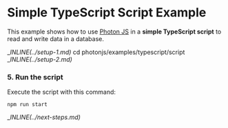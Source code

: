 # Simple TypeScript Script Example

This example shows how to use [Photon JS](https://photonjs.prisma.io/) in a **simple TypeScript script** to read and write data in a database.

__INLINE(../_setup-1.md)__
cd photonjs/examples/typescript/script
__INLINE(../_setup-2.md)__

### 5. Run the script

Execute the script with this command: 

```
npm run start
```

__INLINE(../_next-steps.md)__